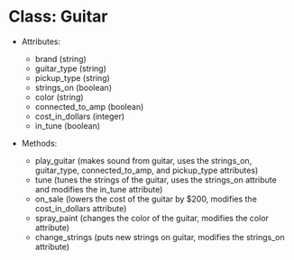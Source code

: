 # Class: Guitar

- Attributes:
  - brand (string)
  - guitar_type (string)
  - pickup_type (string)
  - strings_on (boolean)
  - color (string)
  - connected_to_amp (boolean)
  - cost_in_dollars (integer)
  - in_tune (boolean)

- Methods:
  - play_guitar (makes sound from guitar, uses the strings_on, guitar_type, connected_to_amp, and pickup_type attributes)
  - tune (tunes the strings of the guitar, uses the strings_on attribute and modifies the in_tune attribute)
  - on_sale (lowers the cost of the guitar by $200, modifies the cost_in_dollars attribute)
  - spray_paint (changes the color of the guitar, modifies the color attribute)
  - change_strings (puts new strings on guitar, modifies the strings_on attribute)
